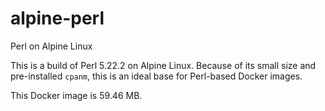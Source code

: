 # alpine-perl

Perl on Alpine Linux

This is a build of Perl 5.22.2 on Alpine Linux. Because of its small
size and pre-installed `cpanm`, this is an ideal base for Perl-based
Docker images.

This Docker image is 59.46 MB.
